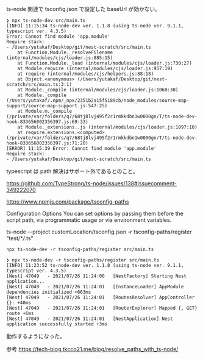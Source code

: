 ts-node 関連で tsconfig.json で設定した baseUrl が効かない。

```
❯ npx ts-node-dev src/main.ts
[INFO] 11:15:34 ts-node-dev ver. 1.1.8 (using ts-node ver. 9.1.1, typescript ver. 4.3.5)
Error: Cannot find module 'app.module'
Require stack:
- /Users/yutakaf/Desktop/git/nest-scratch/src/main.ts
    at Function.Module._resolveFilename (internal/modules/cjs/loader.js:885:15)
    at Function.Module._load (internal/modules/cjs/loader.js:730:27)
    at Module.require (internal/modules/cjs/loader.js:957:19)
    at require (internal/modules/cjs/helpers.js:88:18)
    at Object.<anonymous> (/Users/yutakaf/Desktop/git/nest-scratch/src/main.ts:3:1)
    at Module._compile (internal/modules/cjs/loader.js:1068:30)
    at Module._compile (/Users/yutakaf/.npm/_npx/2351b2a15f5189cb/node_modules/source-map-support/source-map-support.js:547:25)
    at Module.m._compile (/private/var/folders/q7/68tj8lvj495f2r1rmkkdbn1w0000gn/T/ts-node-dev-hook-833656002356397.js:69:33)
    at Module._extensions..js (internal/modules/cjs/loader.js:1097:10)
    at require.extensions.<computed> (/private/var/folders/q7/68tj8lvj495f2r1rmkkdbn1w0000gn/T/ts-node-dev-hook-833656002356397.js:71:20)
[ERROR] 11:15:39 Error: Cannot find module 'app.module'
Require stack:
- /Users/yutakaf/Desktop/git/nest-scratch/src/main.ts
```

typescript は path 解決はサポート外であるとのこと。

https://github.com/TypeStrong/ts-node/issues/138#issuecomment-349222070

https://www.npmjs.com/package/tsconfig-paths

Configuration Options
You can set options by passing them before the script path, via programmatic usage or via environment variables.

ts-node --project customLocation/tsconfig.json -r tsconfig-paths/register "test/\*_/_.ts"

`npx ts-node-dev -r tsconfig-paths/register src/main.ts`

```
❯ npx ts-node-dev -r tsconfig-paths/register src/main.ts
[INFO] 11:23:52 ts-node-dev ver. 1.1.8 (using ts-node ver. 9.1.1, typescript ver. 4.3.5)
[Nest] 47049   - 2021/07/26 11:24:00   [NestFactory] Starting Nest application...
[Nest] 47049   - 2021/07/26 11:24:01   [InstanceLoader] AppModule dependencies initialized +663ms
[Nest] 47049   - 2021/07/26 11:24:01   [RoutesResolver] AppController {}: +40ms
[Nest] 47049   - 2021/07/26 11:24:01   [RouterExplorer] Mapped {, GET} route +6ms
[Nest] 47049   - 2021/07/26 11:24:01   [NestApplication] Nest application successfully started +3ms
```

動作するようになった。

参考
https://tech-blog.tkcco21.me/blog/resolve_paths_with_ts-node/
